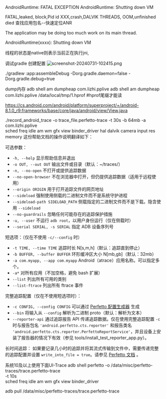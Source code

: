 AndroidRuntime: FATAL EXCEPTION
AndroidRuntime: Shutting down VM

FATAL,leaked, block,Pid id XXX,crash,DALVIK THREADS, OOM,unfinished died
查找应用包名--快速定位ANR

 The application may be doing too much work on its main thread.

AndroidRuntime(xxxx): Shutting down VM

线程的状态是native则表示当前正在执行jni,

调试gradle
创建配置
![screenshot-20240731-102415.png]()

./gradlew :app:assembleDebug -Dorg.gradle.daemon=false -Dorg.gradle.debug=true

dump内存
adb shell am dumpheap com.lizhi.pplive
adb shell am dumpheap com.lizhi.pplive /data/local/tmp/1.hprof  #hprof尾缀才能读

https://cs.android.com/android/platform/superproject/+/android-8.1.0_r9:frameworks/base/core/java/android/view/View.java

./record_android_trace -o trace_file.perfetto-trace -t 30s -b 64mb -a com.lizhi.pplive \
sched freq idle am wm gfx view binder_driver hal dalvik camera input res memory
这份帮助文档的操作说明翻译如下：

可选参数：
- `-h, --help` 显示帮助信息并退出
- `-o OUT, --out OUT` 输出文件或目录（默认：~/traces/）
- `-n, --no-open` 不打开或提供追踪数据
- `--no-open-browser` 不在浏览器中打开，但仍提供追踪数据（适用于远程使用）
- `--origin ORIGIN` 用于打开追踪文件的网页地址
- `--sideload` 强制使用侧载的二进制文件而不是系统守护进程
- `--sideload-path SIDELOAD_PATH` 侧载指定的二进制文件而不是下载。隐含使用 `--sideload`
- `--no-guardrails` 忽略任何可能存在的追踪保护措施
- `-u, --user` 不运行 `adb root`，以用户身份运行（仅在侧载时）
- `--serial SERIAL, -s SERIAL` 指定 ADB 设备序列号

短选项：（仅在不使用 `-c/--config` 时）
- `-t TIME, --time TIME` 追踪时长 N[s,m,h]（默认：追踪直到停止）
- `-b BUFFER, --buffer BUFFER` 环形缓冲区大小 N[mb,gb]（默认：32mb）
- `-a com.myapp, --app com.myapp` Android（atrace）应用名称。可以指定多个。
- `-a*` 对所有应用（不加空格，避免 bash 扩展）
- `--list` 列出所有可用的类别
- `--list-ftrace` 列出所有 ftrace 事件

完整追踪配置（仅在不使用短选项时）：
- `-c CONFIG, --config CONFIG` 可以通过 [Perfetto 配置生成器](https://ui.perfetto.dev/#!/record) 生成
- `--bin` 将输入从 `--config` 解析为二进制 proto（默认：解析为文本）
- `--reporter-api` 通过追踪报告 API 传递追踪数据。仅在使用完整追踪配置 `-c` 时与报告包名 `'android.perfetto.cts.reporter'` 和报告类名 `'android.perfetto.cts.reporter.PerfettoReportService'`，并且设备上安装了报告器的情况下有效（参见 tools/install_test_reporter_app.py）。

长时间追踪：
如果要记录几小时的追踪并将其流式传输到文件中，需要传递完整的追踪配置并设置 `write_into_file = true`。请参见 [Perfetto 文档](https://perfetto.dev/docs/concepts/config#long-traces) 。

系统10及以上使用下面UI-Trace
adb shell perfetto -o /data/misc/perfetto-traces/trace.perfetto-trace \
    -t 10s \
    sched freq idle am wm gfx view binder_driver

adb pull /data/misc/perfetto-traces/trace.perfetto-trace
